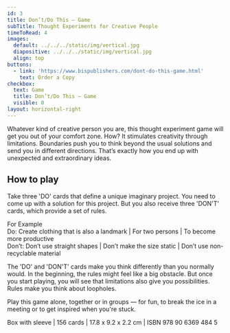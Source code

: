 ```yaml
---
id: 3
title: Don’t/Do This — Game
subTitle: Thought Experiments for Creative People
timeToRead: 4
images:
  default: ../../../static/img/vertical.jpg
  diapositive: ../../../static/img/vertical.jpg
  align: top
buttons:
  - link: 'https://www.bispublishers.com/dont-do-this-game.html'
    text: Order a Copy
checkbox:
  text: Game
  title: Don’t/Do This — Game
  visible: 0
layout: horizontal-right
---
```


Whatever kind of creative person you are, this thought experiment game will get you out of your comfort zone. How? It stimulates creativity through limitations. Boundaries push you to think beyond the usual solutions and send you in different directions. That’s exactly how you end up with unexpected and extraordinary ideas.

## How to play

Take three 'DO' cards that define a unique imaginary project. You need to come up with a solution for this project. But you also receive three 'DON'T' cards, which provide a set of rules.

For Example\
Do: Create clothing that is also a landmark | For two persons | To become more productive\
Don’t: Don’t use straight shapes | Don’t make the size static | Don’t use non-recyclable material

The 'DO' and 'DON'T' cards make you think differently than you normally would. In the beginning, the rules might feel like a big obstacle. But once you start playing, you will see that limitations also give you possibilities. Rules make you think about loopholes.

Play this game alone, together or in groups — for fun, to break the ice in a meeting or to get inspired when you're stuck.

Box with sleeve | 156 cards | 17.8 x 9.2 x 2.2 cm | ISBN 978 90 6369 484 5
